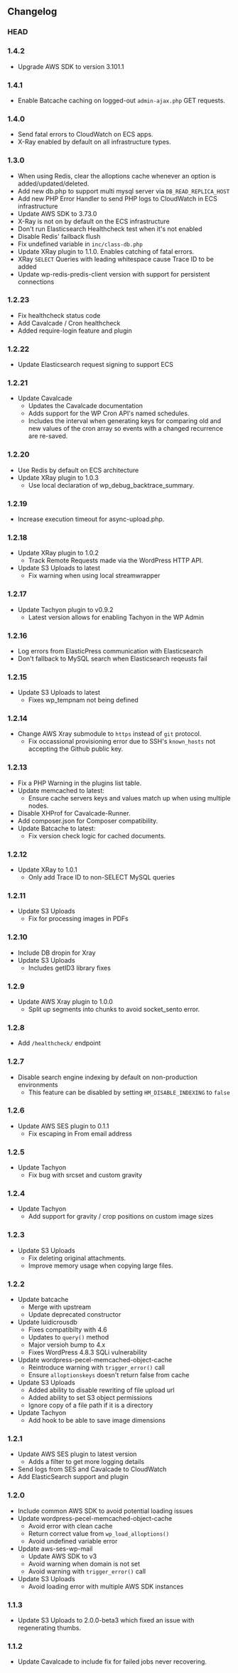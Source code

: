 ## Changelog

### HEAD

### 1.4.2
- Upgrade AWS SDK to version 3.101.1

### 1.4.1
- Enable Batcache caching on logged-out `admin-ajax.php` GET requests.

### 1.4.0
- Send fatal errors to CloudWatch on ECS apps.
- X-Ray enabled by default on all infrastructure types.

### 1.3.0
- When using Redis, clear the alloptions cache whenever an option is added/updated/deleted.
- Add new db.php to support multi mysql server via `DB_READ_REPLICA_HOST`
- Add new PHP Error Handler to send PHP logs to CloudWatch in ECS infrastructure
- Update AWS SDK to 3.73.0
- X-Ray is not on by default on the ECS infrastructure
- Don't run Elasticsearch Healthcheck test when it's not enabled
- Disable Redis' failback flush
- Fix undefined variable in `inc/class-db.php`
- Update XRay plugin to 1.1.0. Enables catching of fatal errors.
- XRay `SELECT` Queries with leading whitespace cause Trace ID to be added
- Update wp-redis-predis-client version with support for persistent connections

### 1.2.23
- Fix healthcheck status code
- Add Cavalcade / Cron healthcheck
- Added require-login feature and plugin

### 1.2.22
- Update Elasticsearch request signing to support ECS

### 1.2.21
- Update Cavalcade
    - Updates the Cavalcade documentation
    - Adds support for the WP Cron API's named schedules.
    - Includes the interval when generating keys for comparing old and new values of the cron array so events with a changed recurrence are re-saved.

### 1.2.20
- Use Redis by default on ECS architecture
- Update XRay plugin to 1.0.3
	- Use local declaration of wp_debug_backtrace_summary.

### 1.2.19
- Increase execution timeout for async-upload.php.

### 1.2.18
- Update XRay plugin to 1.0.2
  - Track Remote Requests made via the WordPress HTTP API.
- Update S3 Uploads to latest
  - Fix warning when using local streamwrapper

### 1.2.17
- Update Tachyon plugin to v0.9.2
    - Latest version allows for enabling Tachyon in the WP Admin

### 1.2.16
- Log errors from ElasticPress communication with Elasticsearch
- Don't fallback to MySQL search when Elasticsearch reqeusts fail

### 1.2.15
- Update S3 Uploads to latest
  - Fixes wp_tempnam not being defined

### 1.2.14
- Change AWS Xray submodule to `https` instead of `git` protocol.
  - Fix occassional provisioning error due to SSH's `known_hosts` not accepting the Github public key.

### 1.2.13
- Fix a PHP Warning in the plugins list table.
- Update memcached to latest:
    - Ensure cache servers keys and values match up when using multiple nodes.
- Disable XHProf for Cavalcade-Runner.
- Add composer.json for Composer compatibility.
- Update Batcache to latest:
    - Fix version check logic for cached documents.

### 1.2.12
- Update XRay to 1.0.1
    - Only add Trace ID to non-SELECT MySQL queries

### 1.2.11
- Update S3 Uploads
    - Fix for processing images in PDFs

### 1.2.10
- Include DB dropin for Xray
- Update S3 Uploads
    - Includes getID3 library fixes

### 1.2.9
- Update AWS Xray plugin to 1.0.0
    - Split up segments into chunks to avoid socket_sento error.

### 1.2.8
- Add `/healthcheck/` endpoint

### 1.2.7
- Disable search engine indexing by default on non-production environments
    - This feature can be disabled by setting `HM_DISABLE_INDEXING` to `false`


### 1.2.6
- Update AWS SES plugin to 0.1.1
    - Fix escaping in From email address

### 1.2.5

- Update Tachyon
    - Fix bug with srcset and custom gravity

### 1.2.4

- Update Tachyon
    - Add support for gravity / crop positions on custom image sizes

### 1.2.3

- Update S3 Uploads
	- Fix deleting original attachments.
	- Improve memory usage when copying large files.

### 1.2.2

- Update batcache
	- Merge with upstream
	- Update deprecated constructor
- Update luidicrousdb
	- Fixes compatibilty with 4.6
	- Updates to `query()` method
	- Major versioh bump to 4.x
	- Fixes WordPress 4.8.3 SQLi vulnerability
- Update wordpress-pecel-memcached-object-cache
	- Reintroduce warning with `trigger_error()` call
	- Ensure `alloptionskeys` doesn't return false from cache
- Update S3 Uploads
	- Added ability to disable rewriting of file upload url
	- Added ability to set S3 object permissions
	- Ignore copy of a file path if it is a directory
- Update Tachyon
	- Add hook to be able to save image dimensions

### 1.2.1

- Update AWS SES plugin to latest version
    - Adds a filter to get more logging details
- Send logs from SES and Cavalcade to CloudWatch
- Add ElasticSearch support and plugin

### 1.2.0

- Include common AWS SDK to avoid potential loading issues
- Update wordpress-pecel-memcached-object-cache
	- Avoid error with clean cache
	- Return correct value from `wp_load_alloptions()`
	- Avoid undefined variable error
- Update aws-ses-wp-mail
	- Update AWS SDK to v3
	- Avoid warning when domain is not set
	- Avoid warning with `trigger_error()` call
- Update S3 Uploads
	- Avoid loading error with multiple AWS SDK instances

### 1.1.3

- Update S3 Uploads to 2.0.0-beta3 which fixed an issue with regenerating thumbs.


### 1.1.2

- Update Cavalcade to include fix for failed jobs never recovering.
